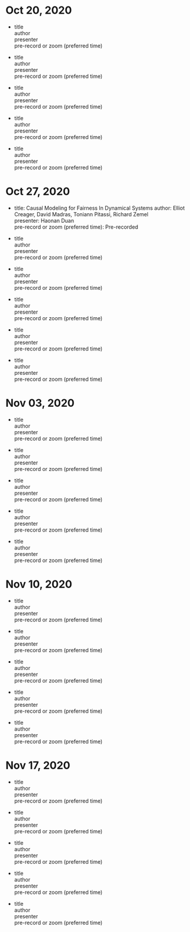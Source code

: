 # 	Oct 20, 2020	
 *  title   
    author    
    presenter  
    pre-record or zoom (preferred time)    
    
 *   title   
    author   
    presenter   
    pre-record or zoom (preferred time)    
    
 *   title   
    author   
    presenter   
    pre-record or zoom (preferred time)    
   
 *   title   
    author   
    presenter   
    pre-record or zoom (preferred time)    
    
 *   title   
    author   
    presenter       
    pre-record or zoom (preferred time)    
    
#	Oct 27, 2020				
 *  title: Causal Modeling for Fairness In Dynamical Systems
    author: Elliot Creager, David Madras, Toniann Pitassi, Richard Zemel    
    presenter: Haonan Duan  
    pre-record or zoom (preferred time): Pre-recorded    
   
 *   title   
    author   
    presenter   
    pre-record or zoom (preferred time)    
    
 *   title   
    author   
    presenter   
    pre-record or zoom (preferred time)    
    
 *   title   
    author   
    presenter   
    pre-record or zoom (preferred time)    
    
 *   title   
    author   
    presenter    
    pre-record or zoom (preferred time)    

 *   title   
    author   
    presenter    
    pre-record or zoom (preferred time)    
    
#	Nov 03, 2020		
 *  title   
    author    
    presenter  
    pre-record or zoom (preferred time)    
    
 *   title   
    author   
    presenter   
    pre-record or zoom (preferred time)    
    
 *   title   
    author   
    presenter   
    pre-record or zoom (preferred time)    
    
 *   title   
    author   
    presenter   
    pre-record or zoom (preferred time)    
    
 *   title   
    author   
    presenter      
    pre-record or zoom (preferred time)    
    
#	Nov 10, 2020			
 *  title   
    author    
    presenter  
    pre-record or zoom (preferred time)    
    
 *   title   
    author   
    presenter   
    pre-record or zoom (preferred time)    
    
 *   title   
    author   
    presenter   
    pre-record or zoom (preferred time)    
   
 *   title   
    author   
    presenter   
    pre-record or zoom (preferred time)    
    
 *   title   
    author   
    presenter      
    pre-record or zoom (preferred time)    
    
#	Nov 17, 2020
 *  title   
    author    
    presenter  
    pre-record or zoom (preferred time)    
   
 *   title   
    author   
    presenter   
    pre-record or zoom (preferred time)    
    
 *   title   
    author   
    presenter   
    pre-record or zoom (preferred time)    
   
 *   title   
    author   
    presenter   
    pre-record or zoom (preferred time)    
    
 *   title   
    author   
    presenter      
    pre-record or zoom (preferred time)    
